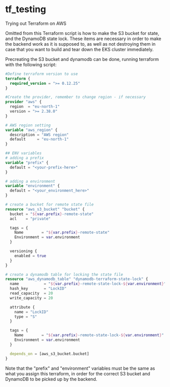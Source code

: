 # tf_testing
Trying out Terraform on AWS

Omitted from this Terraform script is how to make the S3 bucket for state, and the DynamoDB state lock. These items are necessary in order to make the backend work as it is supposed to, as well as not destroying them in case that you want to build and tear down the EKS cluster immediately.

Precreating the S3 bucket and dynamodb can be done, running terraform with the following script:

```terraform
#Define terraform version to use
terraform {
  required_version = ">= 0.12.25"
}

#Create the provider, remember to change region - if necessary
provider "aws" {
  region  = "eu-north-1"
  version = ">= 2.38.0"
}

# AWS region setting
variable "aws_region" {
  description = "AWS region"
  default     = "eu-north-1"
}

## ENV variables
# adding a prefix
variable "prefix" {
  default = "<your-prefix-here>"
}

# adding a environment
variable "environment" {
  default = "<your_environment_here>"
}

# create a bucket for remote state file
resource "aws_s3_bucket" "bucket" {
  bucket = "${var.prefix}-remote-state"
  acl    = "private"

  tags = {
    Name        = "${var.prefix}-remote-state"
    Environment = var.environment
  }

  versioning {
    enabled = true
  }
}

# create a dynamodb table for locking the state file
resource "aws_dynamodb_table" "dynamodb-terraform-state-lock" {
  name           = "${var.prefix}-remote-state-lock-${var.environment}"
  hash_key       = "LockID"
  read_capacity  = 20
  write_capacity = 20

  attribute {
    name = "LockID"
    type = "S"
  }

  tags = {
    Name        = "${var.prefix}-remote-state-lock-${var.environment}"
    Environment = var.environment
  }

  depends_on = [aws_s3_bucket.bucket]
}

```

Note that the "prefix" and "environment" variables must be the same as what you assign this terraform, in order for the correct S3 bucket and DynamoDB to be picked up by the backend.